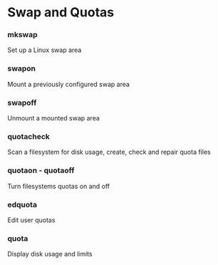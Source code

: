 # Swap and Quotas

### mkswap
Set up a Linux swap area

### swapon
Mount a previously configured swap area

### swapoff
Unmount a mounted swap area

### quotacheck
Scan a filesystem for disk usage, create, check and repair quota files

### quotaon - quotaoff
Turn filesystems quotas on and off

### edquota
Edit user quotas

### quota
Display disk usage and limits

